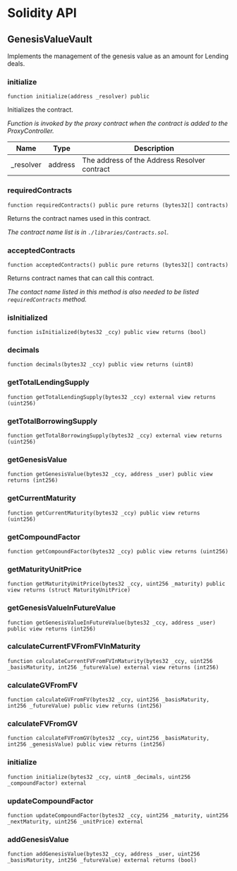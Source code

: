 # Solidity API

## GenesisValueVault

Implements the management of the genesis value as an amount for Lending deals.

### initialize

```solidity
function initialize(address _resolver) public
```

Initializes the contract.

_Function is invoked by the proxy contract when the contract is added to the ProxyController._

| Name | Type | Description |
| ---- | ---- | ----------- |
| _resolver | address | The address of the Address Resolver contract |

### requiredContracts

```solidity
function requiredContracts() public pure returns (bytes32[] contracts)
```

Returns the contract names used in this contract.

_The contract name list is in `./libraries/Contracts.sol`._

### acceptedContracts

```solidity
function acceptedContracts() public pure returns (bytes32[] contracts)
```

Returns contract names that can call this contract.

_The contact name listed in this method is also needed to be listed `requiredContracts` method._

### isInitialized

```solidity
function isInitialized(bytes32 _ccy) public view returns (bool)
```

### decimals

```solidity
function decimals(bytes32 _ccy) public view returns (uint8)
```

### getTotalLendingSupply

```solidity
function getTotalLendingSupply(bytes32 _ccy) external view returns (uint256)
```

### getTotalBorrowingSupply

```solidity
function getTotalBorrowingSupply(bytes32 _ccy) external view returns (uint256)
```

### getGenesisValue

```solidity
function getGenesisValue(bytes32 _ccy, address _user) public view returns (int256)
```

### getCurrentMaturity

```solidity
function getCurrentMaturity(bytes32 _ccy) public view returns (uint256)
```

### getCompoundFactor

```solidity
function getCompoundFactor(bytes32 _ccy) public view returns (uint256)
```

### getMaturityUnitPrice

```solidity
function getMaturityUnitPrice(bytes32 _ccy, uint256 _maturity) public view returns (struct MaturityUnitPrice)
```

### getGenesisValueInFutureValue

```solidity
function getGenesisValueInFutureValue(bytes32 _ccy, address _user) public view returns (int256)
```

### calculateCurrentFVFromFVInMaturity

```solidity
function calculateCurrentFVFromFVInMaturity(bytes32 _ccy, uint256 _basisMaturity, int256 _futureValue) external view returns (int256)
```

### calculateGVFromFV

```solidity
function calculateGVFromFV(bytes32 _ccy, uint256 _basisMaturity, int256 _futureValue) public view returns (int256)
```

### calculateFVFromGV

```solidity
function calculateFVFromGV(bytes32 _ccy, uint256 _basisMaturity, int256 _genesisValue) public view returns (int256)
```

### initialize

```solidity
function initialize(bytes32 _ccy, uint8 _decimals, uint256 _compoundFactor) external
```

### updateCompoundFactor

```solidity
function updateCompoundFactor(bytes32 _ccy, uint256 _maturity, uint256 _nextMaturity, uint256 _unitPrice) external
```

### addGenesisValue

```solidity
function addGenesisValue(bytes32 _ccy, address _user, uint256 _basisMaturity, int256 _futureValue) external returns (bool)
```

